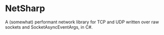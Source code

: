 # NetSharp
A (somewhat) performant network library for TCP and UDP written over raw sockets and SocketAsyncEventArgs, in C#.
